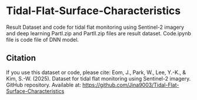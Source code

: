 # Tidal-Flat-Surface-Characteristics
Result Dataset and code for tidal flat monitoring using Sentinel-2 imagery and deep learning
PartI.zip and PartII.zip files are result dataset.
Code.ipynb file is code file of DNN model.

## Citation

If you use this dataset or code, please cite:
Eom, J., Park, W., Lee, Y.-K., & Kim, S.-W. (2025). Dataset for tidal flat monitoring using Sentinel-2 imagery. GitHub repository. Available at: https://github.com/Jina9003/Tidal-Flat-Surface-Characteristics

